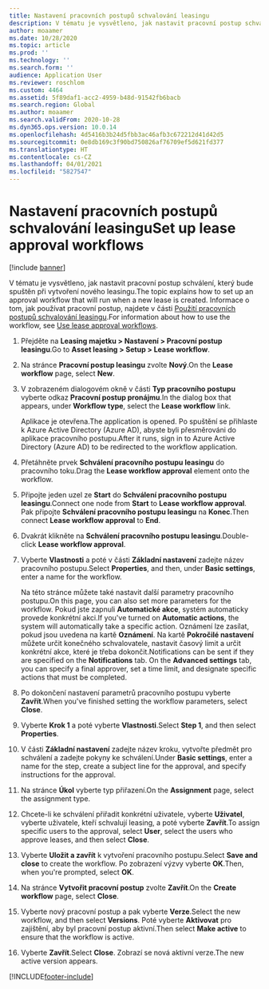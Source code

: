 ```yaml
---
title: Nastavení pracovních postupů schvalování leasingu
description: V tématu je vysvětleno, jak nastavit pracovní postup schválení, který bude spuštěn při vytvoření nového leasingu.
author: moaamer
ms.date: 10/28/2020
ms.topic: article
ms.prod: ''
ms.technology: ''
ms.search.form: ''
audience: Application User
ms.reviewer: roschlom
ms.custom: 4464
ms.assetid: 5f89daf1-acc2-4959-b48d-91542fb6bacb
ms.search.region: Global
ms.author: moaamer
ms.search.validFrom: 2020-10-28
ms.dyn365.ops.version: 10.0.14
ms.openlocfilehash: 4d5416b3b24d5fbb3ac46afb3c672212d41d42d5
ms.sourcegitcommit: 0e8db169c3f90bd750826af76709ef5d621fd377
ms.translationtype: HT
ms.contentlocale: cs-CZ
ms.lasthandoff: 04/01/2021
ms.locfileid: "5827547"
---
```

# <a name="set-up-lease-approval-workflows"></a><span data-ttu-id="c8539-103">Nastavení pracovních postupů schvalování leasingu</span><span class="sxs-lookup"><span data-stu-id="c8539-103">Set up lease approval workflows</span></span>

[!include [banner](../includes/banner.md)]

<span data-ttu-id="c8539-104">V tématu je vysvětleno, jak nastavit pracovní postup schválení, který bude spuštěn při vytvoření nového leasingu.</span><span class="sxs-lookup"><span data-stu-id="c8539-104">The topic explains how to set up an approval workflow that will run when a new lease is created.</span></span> <span data-ttu-id="c8539-105">Informace o tom, jak používat pracovní postup, najdete v části [Použití pracovních postupů schvalování leasingu](use-create-lease-wrkflw.md).</span><span class="sxs-lookup"><span data-stu-id="c8539-105">For information about how to use the workflow, see [Use lease approval workflows](use-create-lease-wrkflw.md).</span></span> 

1. <span data-ttu-id="c8539-106">Přejděte na **Leasing majetku \> Nastavení \> Pracovní postup leasingu**.</span><span class="sxs-lookup"><span data-stu-id="c8539-106">Go to **Asset leasing \> Setup \> Lease workflow**.</span></span>
2. <span data-ttu-id="c8539-107">Na stránce **Pracovní postup leasingu** zvolte **Nový**.</span><span class="sxs-lookup"><span data-stu-id="c8539-107">On the **Lease workflow** page, select **New**.</span></span>
3. <span data-ttu-id="c8539-108">V zobrazeném dialogovém okně v části **Typ pracovního postupu** vyberte odkaz **Pracovní postup pronájmu**.</span><span class="sxs-lookup"><span data-stu-id="c8539-108">In the dialog box that appears, under **Workflow type**, select the **Lease workflow** link.</span></span>

    <span data-ttu-id="c8539-109">Aplikace je otevřena.</span><span class="sxs-lookup"><span data-stu-id="c8539-109">The application is opened.</span></span> <span data-ttu-id="c8539-110">Po spuštění se přihlaste k Azure Active Directory (Azure AD), abyste byli přesměrováni do aplikace pracovního postupu.</span><span class="sxs-lookup"><span data-stu-id="c8539-110">After it runs, sign in to Azure Active Directory (Azure AD) to be redirected to the workflow application.</span></span>

4. <span data-ttu-id="c8539-111">Přetáhněte prvek **Schválení pracovního postupu leasingu** do pracovního toku.</span><span class="sxs-lookup"><span data-stu-id="c8539-111">Drag the **Lease workflow approval** element onto the workflow.</span></span>
5. <span data-ttu-id="c8539-112">Připojte jeden uzel ze **Start** do **Schválení pracovního postupu leasingu**.</span><span class="sxs-lookup"><span data-stu-id="c8539-112">Connect one node from **Start** to **Lease workflow approval**.</span></span> <span data-ttu-id="c8539-113">Pak připojte **Schválení pracovního postupu leasingu** na **Konec**.</span><span class="sxs-lookup"><span data-stu-id="c8539-113">Then connect **Lease workflow approval** to **End**.</span></span>
6. <span data-ttu-id="c8539-114">Dvakrát klikněte na **Schválení pracovního postupu leasingu**.</span><span class="sxs-lookup"><span data-stu-id="c8539-114">Double-click **Lease workflow approval**.</span></span>
7. <span data-ttu-id="c8539-115">Vyberte **Vlastnosti** a poté v části **Základní nastavení** zadejte název pracovního postupu.</span><span class="sxs-lookup"><span data-stu-id="c8539-115">Select **Properties**, and then, under **Basic settings**, enter a name for the workflow.</span></span>

    <span data-ttu-id="c8539-116">Na této stránce můžete také nastavit další parametry pracovního postupu.</span><span class="sxs-lookup"><span data-stu-id="c8539-116">On this page, you can also set more parameters for the workflow.</span></span> <span data-ttu-id="c8539-117">Pokud jste zapnuli **Automatické akce**, systém automaticky provede konkrétní akci.</span><span class="sxs-lookup"><span data-stu-id="c8539-117">If you've turned on **Automatic actions**, the system will automatically take a specific action.</span></span> <span data-ttu-id="c8539-118">Oznámení lze zasílat, pokud jsou uvedena na kartě **Oznámení**. Na kartě **Pokročilé nastavení** můžete určit konečného schvalovatele, nastavit časový limit a určit konkrétní akce, které je třeba dokončit.</span><span class="sxs-lookup"><span data-stu-id="c8539-118">Notifications can be sent if they are specified on the **Notifications** tab. On the **Advanced settings** tab, you can specify a final approver, set a time limit, and designate specific actions that must be completed.</span></span>

8. <span data-ttu-id="c8539-119">Po dokončení nastavení parametrů pracovního postupu vyberte **Zavřít**.</span><span class="sxs-lookup"><span data-stu-id="c8539-119">When you've finished setting the workflow parameters, select **Close**.</span></span>
9. <span data-ttu-id="c8539-120">Vyberte **Krok 1** a poté vyberte **Vlastnosti**.</span><span class="sxs-lookup"><span data-stu-id="c8539-120">Select **Step 1**, and then select **Properties**.</span></span>
10. <span data-ttu-id="c8539-121">V části **Základní nastavení** zadejte název kroku, vytvořte předmět pro schválení a zadejte pokyny ke schválení.</span><span class="sxs-lookup"><span data-stu-id="c8539-121">Under **Basic settings**, enter a name for the step, create a subject line for the approval, and specify instructions for the approval.</span></span>
11. <span data-ttu-id="c8539-122">Na stránce **Úkol** vyberte typ přiřazení.</span><span class="sxs-lookup"><span data-stu-id="c8539-122">On the **Assignment** page, select the assignment type.</span></span>
12. <span data-ttu-id="c8539-123">Chcete-li ke schválení přiřadit konkrétní uživatele, vyberte **Uživatel**, vyberte uživatele, kteří schvalují leasing, a poté vyberte **Zavřít**.</span><span class="sxs-lookup"><span data-stu-id="c8539-123">To assign specific users to the approval, select **User**, select the users who approve leases, and then select **Close**.</span></span>
13. <span data-ttu-id="c8539-124">Vyberte **Uložit a zavřít** k vytvoření pracovního postupu.</span><span class="sxs-lookup"><span data-stu-id="c8539-124">Select **Save and close** to create the workflow.</span></span> <span data-ttu-id="c8539-125">Po zobrazení výzvy vyberte **OK**.</span><span class="sxs-lookup"><span data-stu-id="c8539-125">Then, when you're prompted, select **OK**.</span></span>
14. <span data-ttu-id="c8539-126">Na stránce **Vytvořit pracovní postup** zvolte **Zavřít**.</span><span class="sxs-lookup"><span data-stu-id="c8539-126">On the **Create workflow** page, select **Close**.</span></span>
14. <span data-ttu-id="c8539-127">Vyberte nový pracovní postup a pak vyberte **Verze**.</span><span class="sxs-lookup"><span data-stu-id="c8539-127">Select the new workflow, and then select **Versions**.</span></span> <span data-ttu-id="c8539-128">Poté vyberte **Aktivovat** pro zajištění, aby byl pracovní postup aktivní.</span><span class="sxs-lookup"><span data-stu-id="c8539-128">Then select **Make active** to ensure that the workflow is active.</span></span>
15. <span data-ttu-id="c8539-129">Vyberte **Zavřít**.</span><span class="sxs-lookup"><span data-stu-id="c8539-129">Select **Close**.</span></span> <span data-ttu-id="c8539-130">Zobrazí se nová aktivní verze.</span><span class="sxs-lookup"><span data-stu-id="c8539-130">The new active version appears.</span></span>


[!INCLUDE[footer-include](../../includes/footer-banner.md)]